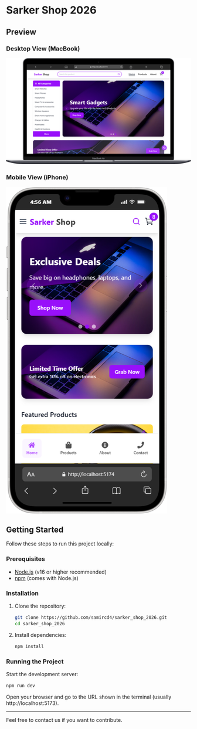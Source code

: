 # Sarker Shop 2026

## Preview

### Desktop View (MacBook)
![MacBook Preview](Macbook-Air-localhost.png)

### Mobile View (iPhone)
![iPhone Preview](iPhone-14-Plus-localhost.png)

## Getting Started

Follow these steps to run this project locally:

### Prerequisites

- [Node.js](https://nodejs.org/) (v16 or higher recommended)
- [npm](https://www.npmjs.com/) (comes with Node.js)

### Installation

1. Clone the repository:
   ```bash
   git clone https://github.com/samircd4/sarker_shop_2026.git
   cd sarker_shop_2026
   ```
2. Install dependencies:
   ```bash
   npm install
   ```

### Running the Project

Start the development server:

```bash
npm run dev
```

Open your browser and go to the URL shown in the terminal (usually http://localhost:5173).

---

Feel free to contact us if you want to contribute.
